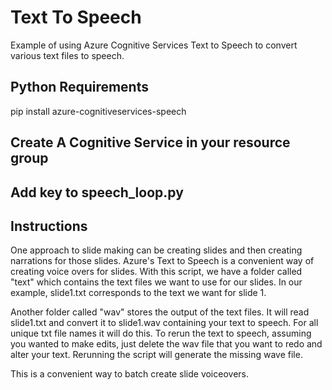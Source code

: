 # Text To Speech
Example of using Azure Cognitive Services Text to Speech to convert various text files to speech.

## Python Requirements
pip install azure-cognitiveservices-speech

## Create A Cognitive Service in your resource group

## Add key to speech_loop.py

## Instructions
One approach to slide making can be creating slides and then creating narrations for those slides. Azure's Text to Speech is a convenient way of creating voice overs for slides. With this script, we have a folder called "text" which contains the text files we want to use for our slides. In our example, slide1.txt corresponds to the text we want for slide 1.

Another folder called "wav" stores the output of the text files. It will read slide1.txt and convert it to slide1.wav containing your text to speech. For all unique txt file names it will do this.
To rerun the text to speech, assuming you wanted to make edits, just delete the wav file that you want to redo and alter your text. Rerunning the script will generate the missing wave file. 

This is a convenient way to batch create slide voiceovers.






